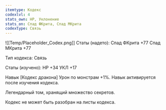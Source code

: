 ```yaml
---
itemtype: Кодекс
codexlvl: 4
stats_own: HP, Уклонение
stats_on: Спад ФКрита, Спад МКрита
codextype: Связь
---
```

![[Temp/Placeholder_Codex.png]]
Статы (надето):
Спад ФКрита +77
Спад МКрита +77

Тип кодекса: Связь

Статы (изучено):
HP +34
УКЛ +17


Навык
[Кодекс дракона]
Урон по монстрам +1%. Навык активируется после изучения кодекса.

Легендарный том, хранящий множество секретов.

Кодекс не может быть разобран на листы кодекса.

